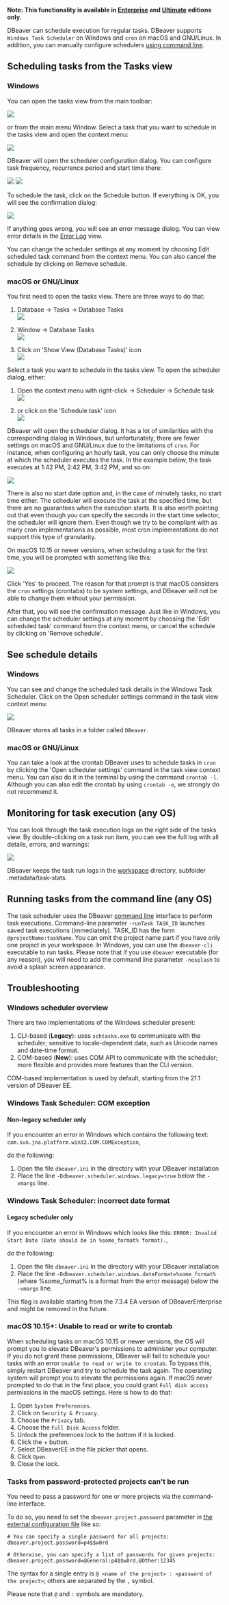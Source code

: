 **Note: This functionality is available in [Enterprise](Enterprise-Edition) and [Ultimate](Ultimate-Edition) editions only.**

DBeaver can schedule execution for regular tasks.
DBeaver supports `Windows Task Scheduler` on Windows and `cron` on macOS and GNU/Linux.
In addition, you can manually configure schedulers
[using command line](#running-tasks-from-the-command-line-any-os).

## Scheduling tasks from the Tasks view
### Windows
You can open the tasks view from the main toolbar:

![](images/ug/tools/task-main-toolbar.png)

or from the main menu Window.
Select a task that you want to schedule in the tasks view and open the context menu:

![](images/ug/tools/task-schedule-menu.png)

DBeaver will open the scheduler configuration dialog. You can configure task frequency,
recurrence period and start time there:

![](images/ug/tools/task-schedule-settings.png)
![](images/ug/tools/task-schedule-settings-monthly.png)

To schedule the task, click on the Schedule button. If everything is OK,
you will see the confirmation dialog:

![](images/ug/tools/task-schedule-success.png)

If anything goes wrong, you will see an error message dialog.
You can view error details in the [Error Log](Log-files) view.

You can change the scheduler settings at any moment by choosing Edit scheduled task command
from the context menu. You can also cancel the schedule by clicking on Remove schedule.

### macOS or GNU/Linux
You first need to open the tasks view. There are three ways to do that:

1. Database -> Tasks -> Database Tasks  
   ![](images/ug/tools/task-schedule-macos-tasks_view-1.png)

1. Window -> Database Tasks  
   ![](images/ug/tools/task-schedule-macos-tasks_view-2.png)

1. Click on 'Show View (Database Tasks)' icon  
   ![](images/ug/tools/task-schedule-macos-tasks_view-3.png)

Select a task you want to schedule in the tasks view. To open the scheduler dialog, either:

1. Open the context menu with right-click -> Scheduler -> Schedule task  
   ![](images/ug/tools/task-schedule-macos-open_dialog-1.png)

1. or click on the 'Schedule task' icon  
   ![](images/ug/tools/task-schedule-macos-open_dialog-2.png)

DBeaver will open the scheduler dialog. It has a lot of similarities with the corresponding dialog in Windows, but
unfortunately, there are fewer settings on macOS and GNU/Linux due to the limitations of `cron`.
For instance, when configuring an hourly task, you can only choose the minute at which the scheduler executes the task.
In the example below, the task executes at 1:42 PM, 2:42 PM, 3:42 PM, and so on:

![](images/ug/tools/task-schedule-macos-minutely_task.png)

There is also no start date option and, in the case of minutely tasks, no start time either. The scheduler will execute the task at the specified time, but there are no guarantees when the execution starts.
It is also worth pointing out that even though you can specify the seconds in the start time selector,
the scheduler will ignore them. Even though we try to be compliant with as many cron implementations as possible, most cron implementations do not support this type of granularity.

On macOS 10.15 or newer versions, when scheduling a task for the first time, you will be prompted with
something like this:

![](images/ug/tools/task-schedule-macos-permissions.png)

Click 'Yes' to proceed. The reason for that prompt is that macOS considers the `cron` settings (crontabs)
to be system settings, and DBeaver will not be able to change them without your permission.

After that, you will see the confirmation message.
Just like in Windows, you can change the scheduler settings at any moment by choosing the
'Edit scheduled task' command from the context menu, or cancel the schedule by clicking on 'Remove schedule'.

## See schedule details
### Windows
You can see and change the scheduled task details in the Windows Task Scheduler.
Click on the Open scheduler settings command in the task view context menu:

![](images/ug/tools/task-schedule-windows-task-manager.png)

DBeaver stores all tasks in a folder called `DBeaver`.

### macOS or GNU/Linux
You can take a look at the crontab DBeaver uses to schedule tasks in `cron`
by clicking the 'Open scheduler settings' command in the task view context menu.
You can also do it in the terminal by using the command `crontab -l`.
Although you can also edit the crontab by using `crontab -e`, we strongly do not recommend it.

## Monitoring for task execution (any OS)
You can look through the task execution logs on the right side of the tasks view.
By double-clicking on a task run item, you can see the full log with all details, errors, and warnings:

![](images/ug/tools/task-run-logs.png)

DBeaver keeps the task run logs in the [workspace](Workspace-Location) directory,
subfolder .metadata/task-stats.

## Running tasks from the command line (any OS)
The task scheduler uses the DBeaver [command line](Command-Line) interface to perform task executions.
Command-line parameter `-runTask TASK_ID` launches saved task executions (immediately).
TASK_ID has the form `@projectName:taskName`.
You can omit the project name part if you have only one project in your workspace.
In Windows, you can use the `dbeaver-cli` executable to run tasks.
Please note that if you use `dbeaver` executable (for any reason),
you will need to add the command line parameter `-nosplash` to avoid a splash screen appearance.

## Troubleshooting
### Windows scheduler overview
There are two implementations of the Windows scheduler present:
1. CLI-based (**Legacy**): uses `schtasks.exe` to communicate with the scheduler; sensitive to locale-dependent data, such as Unicode names and date-time format.
2. COM-based (**New**): uses COM API to communicate with the scheduler; more flexible and provides more features than the CLI version.
   
COM-based implementation is used by default, starting from the 21.1 version of DBeaver EE.

### Windows Task Scheduler: COM exception
#### Non-legacy scheduler only
If you encounter an error in Windows which contains the following text: `com.sun.jna.platform.win32.COM.COMException`,

do the following:
1. Open the file `dbeaver.ini` in the directory with your DBeaver installation
1. Place the line `-Ddbeaver.scheduler.windows.legacy=true` below the `-vmargs` line. 

### Windows Task Scheduler: incorrect date format
#### Legacy scheduler only
If you encounter an error in Windows which looks like this: 
`ERROR: Invalid Start Date (Date should be in %some_format% format).`,

do the following:

1. Open the file `dbeaver.ini` in the directory with your DBeaver installation
1. Place the line `-Ddbeaver.scheduler.windows.dateFormat=%some_format%` (where %some_format% is a format from the error message) below the `-vmargs` line.

This flag is available starting from the 7.3.4 EA version of DBeaverEnterprise and might be removed in the future.

### macOS 10.15+: Unable to read or write to crontab

When scheduling tasks on macOS 10.15 or newer versions, the OS will prompt you to elevate DBeaver's permissions to administer your computer.
If you do not grant these permissions, DBeaver will fail to schedule your tasks with an error `Unable to read or write to crontab`.
To bypass this, simply restart DBeaver and try to schedule the task again. The operating system will prompt you to elevate the permissions again.
If macOS never prompted to do that in the first place, you could grant `Full disk access` permissions in the macOS settings. Here is how to do that:

1. Open `System Preferences`.
1. Click on `Security & Privacy`.
1. Choose the `Privacy` tab.
1. Choose the `Full Disk Access` folder.
1. Unlock the preferences lock to the bottom if it is locked.
1. Click the + button.
1. Select DBeaverEE in the file picker that opens.
1. Click `Open`.
1. Close the lock.

### Tasks from password-protected projects can't be run

You need to pass a password for one or more projects via the command-line interface.

To do so, you need to set the `dbeaver.project.password` parameter in [the external configuration file](Admin-Variables#declare-external-variables-in-a-file) like so:
```
# You can specify a single password for all projects:
dbeaver.project.password=p4$$w0rd

# Otherwise, you can specify a list of passwords for given projects:
dbeaver.project.password=@General:p4$$w0rd,@Other:12345
```

The syntax for a single entry is `@ <name of the project> : <password of the project>`; others are separated by the `,` symbol.

Please note that `@` and `:` symbols are mandatory.
